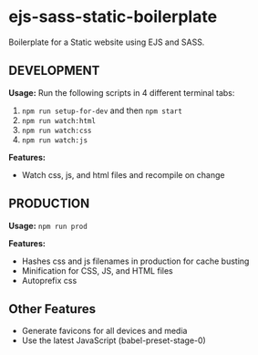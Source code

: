 # ejs-sass-static-boilerplate
Boilerplate for a Static website using EJS and SASS.

## DEVELOPMENT
**Usage:** Run the following scripts in 4 different terminal tabs:
1. ```npm run setup-for-dev``` and then ```npm start```
2. ```npm run watch:html```
3. ```npm run watch:css```
4. ```npm run watch:js```

**Features:**
- Watch css, js, and html files and recompile on change


## PRODUCTION

**Usage:** ```npm run prod```

**Features:**
- Hashes css and js filenames in production for cache busting
- Minification for CSS, JS, and HTML files
- Autoprefix css

## Other Features
- Generate favicons for all devices and media
- Use the latest JavaScript (babel-preset-stage-0)

